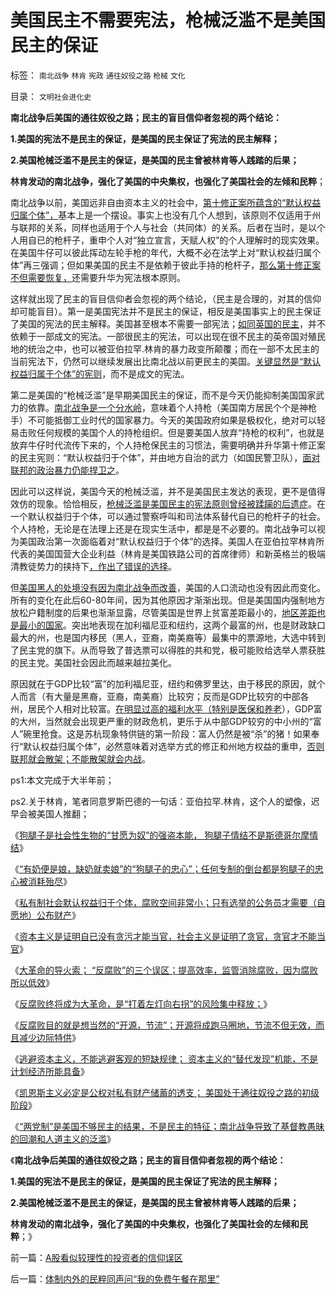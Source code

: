 # 美国民主不需要宪法，枪械泛滥不是美国民主的保证

标签： `南北战争` `林肯` `宪政` `通往奴役之路` `枪械` `文化` 

目录： `文明社会进化史`

**南北战争后美国的通往奴役之路；民主的盲目信仰者忽视的两个结论：**

**1.美国的宪法不是民主的保证，是美国的民主保证了宪法的民主解释；**

**2.美国枪械泛滥不是民主的保证，是美国的民主曾被林肯等人践踏的后果；**

**林肯发动的南北战争，强化了美国的中央集权，也强化了美国社会的左倾和民粹**；

南北战争以前，美国远非自由资本主义的社会中，[第十修正案所蕴含的“默认权益归属个体”，](../../../2012/7/2/愚昧的《人权宣言》不了解“默认归属权”.md)基本上是一个摆设。事实上也没有几个人想到，该原则不仅适用于州与联邦的关系，同样也适用于个人与社会（共同体）的关系。后者在当时，是以个人用自已的枪杆子，重申个人对“独立宣言，天赋人权”的个人理解时的现实效果。在美国牛仔可以彼此挥动左轮手枪的年代，大概不必在法学上对“默认权益归属个体”再三强调；但如果美国的民主不是依赖于彼此手持的枪杆子，[那么第十修正案不但需要恢复，](../../../2013/3/9/“两党制”是美国不够民主的结果，不是民主的特征.md)还需要升华为宪法根本原则。

这样就出现了民主的盲目信仰者会忽视的两个结论，（民主是合理的，对其的信仰却可能盲目）。第一是美国宪法并不是民主的保证，相反是美国事实上的民主保证了美国的宪法的民主解释。美国甚至根本不需要一部宪法；[如同英国的民主](../../../2011/11/29/将大宪章绝对化，意味着回到英国中世纪.md)，并不依赖于一部成文的宪法。一部很民主的宪法，可以出现在很不民主的英帝国对殖民地的统治之中，也可以被亚伯拉罕.林肯的暴力政变所颠覆；而在一部不太民主的当前宪法下，仍然可以继续发展出比南北战以前更民主的美国。[关键显然是“默认权益归属于个体”的宪则](../../../2011/5/13/美国首任首席大法官是法盲.md)，而不是成文的宪法。

第二是美国的“枪械泛滥”是早期美国民主的保证，而不是今天仍能抑制美国国家武力的依靠。[南北战争是一个分水岭](../../../2012/4/30/美国通往奴役之路的正反馈，先进技术的后发劣势.md)，意味着个人持枪（美国南方居民个个是神枪手）不可能抵御工业时代的国家暴力。今天的美国政府如果是极权化，绝对可以轻易击败任何规模的美国个人的持枪组织。但是要美国人放弃“持枪的权利”，也就是放弃牛仔时代流传下来的，个人持枪保民主的习惯法，需要明确并升华第十修正案的民主宪则：“默认权益归于个体”，并由地方自治的武力（如国民警卫队），[面对联邦的政治暴力仍能捍卫之](../../../2011/5/7/林肯制造了美国联邦最危险的年代.md)。

因此可以这样说，美国今天的枪械泛滥，并不是美国民主发达的表现，更不是值得效仿的现象。恰恰相反，[枪械泛滥是美国民主的宪法原则曾经被蹂躏的后遗症](../../../2011/7/14/法律可以被道德践踏，道德借口就会无穷无尽.md)。在一个默认权益归于个体，可以通过警察呼叫和司法体系替代自已的枪杆子的社会。个人持枪，无论是在法理上还是在现实生活中，都是是不必要的。南北战争可以视为美国政治第一次面临着对“默认权益归于个体”的选择。美国人在亚伯拉罕林肯所代表的美国国营大企业利益（林肯是美国铁路公司的首席律师）和新英格兰的极端清教徒势力的挟持下[，作出了错误的选择](../../../2011/7/21/基督教意识形态对奴隶制的偏见.md)。

但[美国黑人的处境没有因为南北战争而改善](../../../2011/7/15/蓄奴制诱发的国家主义与杰斐逊主义的战争.md)，美国的人口流动也没有因此而变化。所有的变化在此后60-80年间，因为其他原因才渐渐出现。但是美国国内强制地方放松户籍制度的后果也渐渐显露，尽管美国是世界上贫富差距最小的，[地区差距也是最小的国家](../../../2012/3/17/户籍制度不是太严了，而是几乎给取缔了.md)。突出地表现在加利福尼亚和纽约，这两个最富的州，也是财政缺口最大的州，也是国内移民（黑人，亚裔，南美裔等）最集中的票源地，大选中转到了民主党的旗下。从而导致了普选票可以得胜的共和党，极可能败给选举人票获胜的民主党。美国社会因此而越来越拉美化。

原因就在于GDP比较“富”的加利福尼亚，纽约和佛罗里达，由于移民的原因，就个人而言（有大量是黑裔，亚裔，南美裔）比较穷；反而是GDP比较穷的中部各州，居民个人相对比较富。[在明显过高的福利水平（特别是医保和养老](../../../2009/9/1/为什么地方财政社会保障排外是理所当然的.md)），GDP富的大州，当然就会出现更严重的财政危机，更乐于从中部GDP较穷的中小州的“富人”碗里抢食。这是苏杭现象特供链的第一阶段：富人仍然是被“杀”的猪！如果奉行“默认权益归属个体”，必然意味着对选举方式的修正和州地方权益的重申，[否则联邦就会散架；不能散架就会内战](../../../2011/9/22/美国内战是国民主权三角原理的魔咒；和平不是理所当然的；.md)。

ps1:本文完成于大半年前；

ps2.关于林肯，笔者同意罗斯巴德的一句话：亚伯拉罕.林肯，这个人的塑像，迟早会被美国人推翻；

《[狗腿子是社会性生物的“甘愿为奴”的强盗本能， 狗腿子情结不是斯德哥尔摩情结](../../../2013/2/16/逐利“政府分红”的狗腿子，不是斯德哥尔摩情结.md)》

《[“有奶便是娘，缺奶就卖娘”的“狗腿子的忠心”；任何专制的倒台都是狗腿子的忠心被消耗殆尽](../../../2013/2/16/狗腿子“有奶便是娘，缺奶便卖娘”的“忠心耿耿”.md)》

《[私有制社会默认权益归于个体，腐败空间非常小；只有选举的公务员才需要（自愿地）公布财产](../../../2013/2/17/财产公示不重要,反腐败“共识”是死路一条.md)》

《[资本主义是证明自已没有贪污才能当官，社会主义是证明了贪官，贪官才不能当官](../../../2013/2/17/财产公示无意义，不会增加执政合法性.md)》

《[大革命的导火索； “反腐败”的三个误区；提高效率，监管消除腐败，因为腐败所以低效](../../../2013/2/17/“反腐败”是所有革命的导火索.md)》

《[反腐败终将成为大革命，是“打着左灯向右拐”的风险集中释放；](../../../2013/2/17/不走资本主义道路，任何国家都是死路一条.md)》

《[反腐败目的就是想当然的“开源，节流”；开源将成跑马圈地，节流不但无效，而且减少边际特供](../../../2013/3/9/反腐败是想当然的“开源，节流”，终将退化为黄宗羲定律.md)》

《[逃避资本主义，不能逃避客观的短缺规律；
资本主义的“替代发现”机能，不是计划经济所能具备](../../../2013/3/9/资本主义的“替代发现”创新机理，社会主义无法具备.md)》

《[凯恩斯主义必定是公权对私有财产储蓄的透支； 美国处于通往奴役之路的初级阶段](../../../2013/3/9/公有制不可控制的财税赤字，和凯恩斯主义的办法.md)》

《[“两党制”是美国不够民主的结果，不是民主的特征；南北战争导致了基督教愚昧的回潮和人道主义的泛滥](../../../2013/3/9/“两党制”是美国不够民主的结果，不是民主的特征.md)》

《**南北战争后美国的通往奴役之路；民主的盲目信仰者忽视的两个结论：**

**1.美国的宪法不是民主的保证，是美国的民主保证了宪法的民主解释；**

**2.美国枪械泛滥不是民主的保证，是美国的民主曾被林肯等人践踏的后果；**

**林肯发动的南北战争，强化了美国的中央集权，也强化了美国社会的左倾和民粹**；》

前一篇：[A股看似较理性的投资者的信仰误区](../../../2013/11/18/A股看似较理性的投资者的信仰误区.md)

后一篇：[体制内外的民粹同声问“我的免费午餐在那里”](../../../2013/11/19/体制内外的民粹同声问“我的免费午餐在那里”.md)